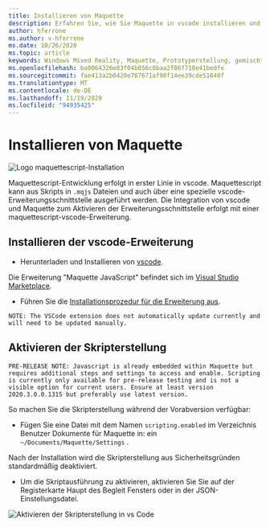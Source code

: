 ```yaml
---
title: Installieren von Maquette
description: Erfahren Sie, wie Sie Maquette in vscode installieren und konfigurieren.
author: hferrone
ms.author: v-hferrone
ms.date: 10/26/2020
ms.topic: article
keywords: Windows Mixed Reality, Maquette, Prototyperstellung, gemischte Realität, Virtual Reality, VR, Mr, Feedback, Feedback-Hub, Fehler
ms.openlocfilehash: ba0064326e83f04b056c0baa2f86f718e41bedfe
ms.sourcegitcommit: fae413a2b0420e787671af90f14ee39cde51640f
ms.translationtype: MT
ms.contentlocale: de-DE
ms.lasthandoff: 11/19/2020
ms.locfileid: "94935425"
---
```

# <a name="installing-maquette"></a>Installieren von Maquette

<!-- TODO(Harrison): Need consolidated logo with text. -->
![Logo ](../images/MaquetteIcon.png) maquettescript-Installation

<!-- TODO(Stefan): Need more explanation on the .mqjs route for running MaquetteScript. -->
Maquettescript-Entwicklung erfolgt in erster Linie in vscode. Maquettescript kann aus Skripts in `.mqjs` Dateien und auch über eine spezielle vscode-Erweiterungsschnittstelle ausgeführt werden. Die Integration von vscode und Maquette zum Aktivieren der Erweiterungsschnittstelle erfolgt mit einer maquettescript-vscode-Erweiterung.

## <a name="installing-the-vscode-extension"></a>Installieren der vscode-Erweiterung

* Herunterladen und Installieren von [vscode](https://code.visualstudio.com). 

Die Erweiterung "Maquette JavaScript" befindet sich im [Visual Studio Marketplace](https://marketplace.visualstudio.com/items?itemName=ms-maquette.vscode-maquette-javascript).

* Führen Sie die [Installationsprozedur für die Erweiterung aus](vscode:extension/ms-maquette.vscode-maquette-javascript).

<!-- TODO(Stefan): Are there plans to have the extension update manually in the future? If so, when will this be available? -->
`NOTE: The VSCode extension does not automatically update currently and will need to be updated manually.`

## <a name="enabling-scripting"></a>Aktivieren der Skripterstellung

<!-- TODO(Stefan): Is scripting still a pre-release only option? If and when will it be available for current users? -->
`PRE-RELEASE NOTE: Javascript is already embedded within Maquette but requires additional steps and settings to access and enable. Scripting is currently only available for pre-release testing and is not a visible option for current users. Ensure at least version 2020.3.0.0.1315 but preferably use latest version.`

So machen Sie die Skripterstellung während der Vorabversion verfügbar:

* Fügen Sie eine Datei mit dem Namen `scripting.enabled` im Verzeichnis Benutzer Dokumente für Maquette in: ein `~/Documents/Maquette/Settings` .

Nach der Installation wird die Skripterstellung aus Sicherheitsgründen standardmäßig deaktiviert.

<!-- TODO(Stefan): Missing a first step where the user has to select the {} tab in VSCode, shown in the screenshot, to access the scripting enabled setting.
                   - Also missing instructions and screenshot on how to turn on scripting in the JSON settings file.
 -->
* Um die Skriptausführung zu aktivieren, aktivieren Sie Sie auf der Registerkarte Haupt des Begleit Fensters oder in der JSON-Einstellungsdatei.

![Aktivieren der Skripterstellung in vs Code](images/IntroductionEnableScripting.png)


